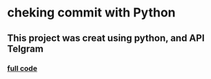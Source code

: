 <!-- Headings -->
# cheking commit with Python

<!-- Strong -->
## This project was creat using python, and API Telgram

<!-- links -->
### [full code](github.com)
